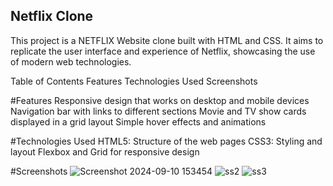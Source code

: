 ## Netflix Clone
This project is a NETFLIX Website clone built with HTML and CSS. It aims to replicate the user interface and experience of Netflix, showcasing the use of modern web technologies.

Table of Contents
Features
Technologies Used
Screenshots

#Features
Responsive design that works on desktop and mobile devices
Navigation bar with links to different sections
Movie and TV show cards displayed in a grid layout
Simple hover effects and animations

#Technologies Used
HTML5: Structure of the web pages
CSS3: Styling and layout
Flexbox and Grid for responsive design

#Screenshots
![Screenshot 2024-09-10 153454](https://github.com/user-attachments/assets/5cf02a2d-663d-4482-920b-a0aceba2068a)
![ss2](https://github.com/user-attachments/assets/0b04ab25-c2bc-4d80-b9b7-36c02048874b)
![ss3](https://github.com/user-attachments/assets/19cecfe8-d7f1-4bb7-8701-2ff8d40ee3e5)

